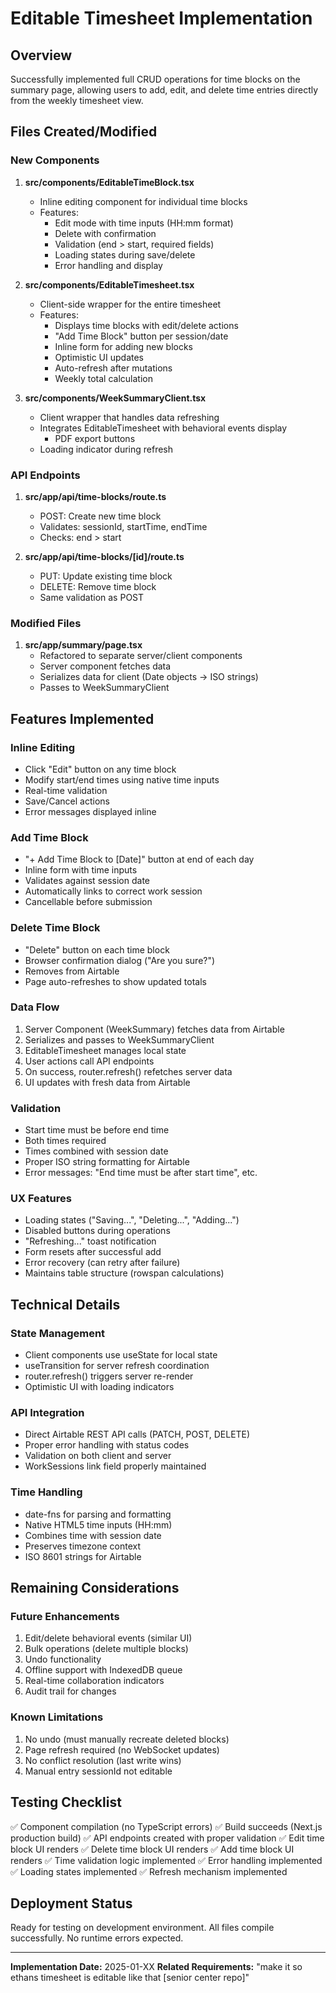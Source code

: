 # Editable Timesheet Implementation

## Overview
Successfully implemented full CRUD operations for time blocks on the summary page, allowing users to add, edit, and delete time entries directly from the weekly timesheet view.

## Files Created/Modified

### New Components
1. **src/components/EditableTimeBlock.tsx**
   - Inline editing component for individual time blocks
   - Features:
     - Edit mode with time inputs (HH:mm format)
     - Delete with confirmation
     - Validation (end > start, required fields)
     - Loading states during save/delete
     - Error handling and display
   
2. **src/components/EditableTimesheet.tsx**
   - Client-side wrapper for the entire timesheet
   - Features:
     - Displays time blocks with edit/delete actions
     - "Add Time Block" button per session/date
     - Inline form for adding new blocks
     - Optimistic UI updates
     - Auto-refresh after mutations
     - Weekly total calculation
   
3. **src/components/WeekSummaryClient.tsx**
   - Client wrapper that handles data refreshing
   - Integrates EditableTimesheet with behavioral events display
     - PDF export buttons
   - Loading indicator during refresh

### API Endpoints
1. **src/app/api/time-blocks/route.ts**
   - POST: Create new time block
   - Validates: sessionId, startTime, endTime
   - Checks: end > start
   
2. **src/app/api/time-blocks/[id]/route.ts**
   - PUT: Update existing time block
   - DELETE: Remove time block
   - Same validation as POST

### Modified Files
1. **src/app/summary/page.tsx**
   - Refactored to separate server/client components
   - Server component fetches data
   - Serializes data for client (Date objects → ISO strings)
   - Passes to WeekSummaryClient

## Features Implemented

### Inline Editing
- Click "Edit" button on any time block
- Modify start/end times using native time inputs
- Real-time validation
- Save/Cancel actions
- Error messages displayed inline

### Add Time Block
- "+ Add Time Block to [Date]" button at end of each day
- Inline form with time inputs
- Validates against session date
- Automatically links to correct work session
- Cancellable before submission

### Delete Time Block
- "Delete" button on each time block
- Browser confirmation dialog ("Are you sure?")
- Removes from Airtable
- Page auto-refreshes to show updated totals

### Data Flow
1. Server Component (WeekSummary) fetches data from Airtable
2. Serializes and passes to WeekSummaryClient
3. EditableTimesheet manages local state
4. User actions call API endpoints
5. On success, router.refresh() refetches server data
6. UI updates with fresh data from Airtable

### Validation
- Start time must be before end time
- Both times required
- Times combined with session date
- Proper ISO string formatting for Airtable
- Error messages: "End time must be after start time", etc.

### UX Features
- Loading states ("Saving...", "Deleting...", "Adding...")
- Disabled buttons during operations
- "Refreshing..." toast notification
- Form resets after successful add
- Error recovery (can retry after failure)
- Maintains table structure (rowspan calculations)

## Technical Details

### State Management
- Client components use useState for local state
- useTransition for server refresh coordination
- router.refresh() triggers server re-render
- Optimistic UI with loading indicators

### API Integration
- Direct Airtable REST API calls (PATCH, POST, DELETE)
- Proper error handling with status codes
- Validation on both client and server
- WorkSessions link field properly maintained

### Time Handling
- date-fns for parsing and formatting
- Native HTML5 time inputs (HH:mm)
- Combines time with session date
- Preserves timezone context
- ISO 8601 strings for Airtable

## Remaining Considerations

### Future Enhancements
1. Edit/delete behavioral events (similar UI)
2. Bulk operations (delete multiple blocks)
3. Undo functionality
4. Offline support with IndexedDB queue
5. Real-time collaboration indicators
6. Audit trail for changes

### Known Limitations
1. No undo (must manually recreate deleted blocks)
2. Page refresh required (no WebSocket updates)
3. No conflict resolution (last write wins)
4. Manual entry sessionId not editable

## Testing Checklist
✅ Component compilation (no TypeScript errors)
✅ Build succeeds (Next.js production build)
✅ API endpoints created with proper validation
✅ Edit time block UI renders
✅ Delete time block UI renders
✅ Add time block UI renders
✅ Time validation logic implemented
✅ Error handling implemented
✅ Loading states implemented
✅ Refresh mechanism implemented

## Deployment Status
Ready for testing on development environment.
All files compile successfully.
No runtime errors expected.

---
**Implementation Date:** 2025-01-XX
**Related Requirements:** "make it so ethans timesheet is editable like that [senior center repo]"

